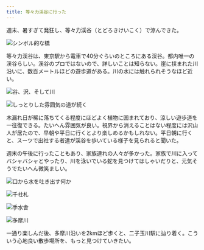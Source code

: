 ```yaml
---
title: 等々力渓谷に行った
---
```

週末、暑すぎて発狂し、等々力渓谷（とどろきけいこく）で涼んできた。

![](https://lh6.googleusercontent.com/aCeQIFO0RTjQ0qsf0SmQuXcI6Alm-a_iIbaWBn4PhKx8QIGGImIKqGWA1tWfsyJHQxon3x2POM0bQUJiR2jUL_hJg9-sdREyKxZMw0MhJaqdwMEjVVc85v6YWyEeucmL3GCcg552lTl9mMvtDafquGc "シンボル的な橋")

等々力渓谷は、東京駅から電車で40分ぐらいのところにある渓谷。都内唯一の渓谷らしい。渓谷のプロではないので、詳しいことは知らない。崖に挟まれた川沿いに、数百メートルほどの遊歩道がある。川の水には触れられそうなほど近い。

![](https://lh5.googleusercontent.com/hPEY_0QwtN098cC0yPnkBgCsNpTYdFjSCw5wTjHAAoI2gRdkYCdqOsPA3ROxNalGaY29EjvDIYLSNVYWSz52GCQiKmPl4BhYIQQK2iC7fzJwTXpvfr9UrLi-p4ngL5FXRDkp8v2FzuwEjW9PXbqnxOg "谷、沢、そして川")

![](https://lh3.googleusercontent.com/5f1549eMuh3YqAydCu1e48001ZgIbIxhT15n8KEtJTT56fDa8UBBxcYtmQutuIelskQgZN1XacmPCP9VM-TF7uF3oNUqf9x9koC_xTDkhuCAPEzNzElFAWOZjIYhYKGyM3Mr67oiVX_KPZ6-UoAIMJU "しっとりした雰囲気の道が続く")

木漏れ日が稀に落ちてくる程度にほどよく植物に囲まれており、涼しい遊歩道を一往復できる。たいへん雰囲気が良い。視界から消えることはない程度には沢山人が居たので、早朝や平日に行くとより楽しめるかもしれない。平日朝に行くと、スーツで出社する者達が渓谷を歩いている様子を見られると聞いた。

週末の午後に行ったこともあり、家族連れの人々が多かった。家族で川に入ってバシャバシャとやったり、川を泳いでいる蛇を見つけてはしゃいだりと、元気そうでたいへん微笑ましい。

![](https://lh5.googleusercontent.com/yfMooAcvZZoi8mFPDLD2-v5SjllCpqkHxAIaYSBEmbt0YEXK2aVLeFVLtIkyOD0uaXyH04hpnH095L3wEaXYOf2nHYJGbmo1tamO_m7Poz8CctTnczLhVIzJftvPttkaLpLiaPAdzx9rk_csMXG9wac "口から水を吐き出す何か")

![](https://lh6.googleusercontent.com/VirjuWGjRkplhYXQDwmj3qvo7EfhhoO-M8-1z91eygXj_TaOU3AAKQTkfGCC3ToHKV-C98DV79HMuGUhnxu21jvNtzSZg337vc2qkqNBNc4Cr-hIcc4EhmAc-lKKWbAUieQQA_ABdFTEA_U32ZfCLh0 "千社札")

![](https://lh3.googleusercontent.com/x9thxvfuTTZF-T3My1zG0zvZOljGwbaODewpJYCWmu6br0WouIrkWgH_zyRlKdQvQrmmsl_TTO5AIwD3Iw0V-gHx4YuQzg3T0sHU6hsKRKindHMkQqr-w1_ZoC4R4bi0UiKbuMKYYhXf6oabNySr2a4 "手水舎")

![](https://lh5.googleusercontent.com/RysJG7R07vfJ9_BpJn8zPPN1_vKvfq7KRPoQiAPXBa3slccD9f35X51mBss38nlkkvz3qdXldu1x8uqP32CRlBpXrsn486TBahFbGcjeVlQVUcR54DDDg6yThI9eFI6sJIDkqcJHjUR6zo6roQ8zu8A "多摩川")

一通り楽しんだ後、多摩川沿いを2kmほど歩くと、二子玉川駅に辿り着く。こういう心地良い散歩場所を、もっと見つけていきたい。
